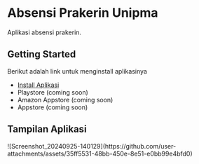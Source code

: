 # Absensi Prakerin Unipma

Aplikasi absensi prakerin.

## Getting Started


Berikut adalah link untuk menginstall aplikasinya

- [Install Aplikasi](https://www.mediafire.com/file/0l53att5v72nx6l/Absensi.apk/file)
- Playstore (coming soon)
- Amazon Appstore (coming soon)
- Appstore (coming soon)

## Tampilan Aplikasi
<p  <img src="https://photos.app.goo.gl/jjUeDatZnn4Ng1MW8" alt="tegaridwan" /> </p>
![Screenshot_20240925-140129](https://github.com/user-attachments/assets/35ff5531-48bb-450e-8e51-e0bb99e4bfd0)

